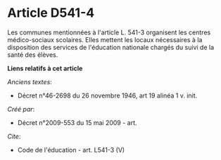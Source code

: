 # Article D541-4

Les communes mentionnées à l'article L. 541-3 organisent les centres médico-sociaux scolaires. Elles mettent les locaux
nécessaires à la disposition des services de l'éducation nationale chargés du suivi de la santé des élèves.

**Liens relatifs à cet article**

_Anciens textes_:

  - Décret n°46-2698 du 26 novembre 1946,  art 19 alinéa 1 v. init.

_Créé par_:

  - Décret n°2009-553 du 15 mai 2009 - art.

_Cite_:

  - Code de l'éducation - art. L541-3 (V)
